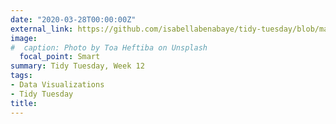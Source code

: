 ```yaml
---
date: "2020-03-28T00:00:00Z"
external_link: https://github.com/isabellabenabaye/tidy-tuesday/blob/master/2020/12_theoffice/README.md
image:
#  caption: Photo by Toa Heftiba on Unsplash
  focal_point: Smart
summary: Tidy Tuesday, Week 12
tags:
- Data Visualizations
- Tidy Tuesday
title:
---
```

